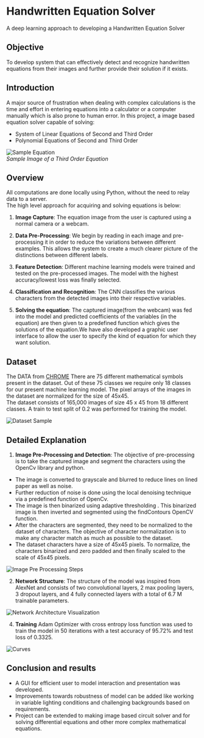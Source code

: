 # Handwritten Equation Solver
A deep learning approach to developing a Handwritten Equation Solver  

## Objective
To develop system that can effectively detect and recognize handwritten equations from their images and further provide their solution if it exists.  

## Introduction

A major source of frustration when dealing with complex calculations is the time and effort in entering equations into a calculator or a computer manually which is also prone to human error. In this project, a image based equation solver capable of solving:  
* System of Linear Equations of Second and Third Order
* Polynomial Equations of Second and Third Order

![Sample Equation](https://github.com/chitransh1998/handwritten-equation-solver/blob/main/Equation%20Image.jpeg?raw=true)  
*Sample Image of a Third Order Equation*  

## Overview
All computations are done locally using Python, without the need to relay data to a server.  
The high level approach for acquiring and solving equations is below:

1. **Image Capture**: The equation image from the user is captured using a normal camera or a webcam.

2. **Data Pre-Processing**: We begin by reading in each image and pre-processing it in order to reduce the variations between different examples. This allows the system to create a much clearer picture of the distinctions between different labels.  

3. **Feature Detection**: Different machine learning models were trained and tested on the pre-processed images. The model with the highest accuracy/lowest loss was finally selected.

4. **Classification and Recognition**: The CNN classifies the various characters from the detected images into their respective variables. 

4. **Solving the equation**: The captured image(from the webcam) was fed into the model and predicted coefficients of the variables (in the equation) are then given to a predefined function which gives the solutions of the equation.We have also developed a graphic user interface to allow the user to specify the kind of equation for which they want solution.   

## Dataset

The DATA from [CHROME](https://www.isical.ac.in/~crohme/CROHME_data.html)
There are 75 different mathematical symbols present in the dataset. Out of these 75 classes we require only 18 classes for our present machine learning model. The pixel arrays of the images in the dataset are normalized for the size of 45x45.     
The dataset consists of 165,000  images of size 45 x 45 from 18 different classes. A train to test split of 0.2 was performed for training the model.

![Dataset Sample](https://github.com/chitransh1998/handwritten-equation-solver/blob/main/dataset_sample.png?raw=true)


## Detailed Explanation

1. **Image Pre-Processing and Detection**: The objective of pre-processing is to take the captured image and segment the characters using the OpenCv library and python.

* The image is converted to grayscale and blurred to reduce lines on lined paper as well as noise.
* Further reduction of noise is done using the local denoising technique via a predefined function of OpenCv.
* The image is then binarized using adaptive thresholding . This binarized image is then inverted and segmented using the findContours OpenCV function.
* After the characters are segmented, they need to be normalized to the dataset of characters. The objective of character normalization is to make any character match as much as possible to the dataset.
* The dataset characters have a size of 45x45 pixels. To normalize, the characters binarized and zero padded and then finally scaled to the scale of 45x45 pixels.

![Image Pre Processing Steps](https://github.com/chitransh1998/handwritten-equation-solver/blob/main/Pre-Processing-Pipeline.png?raw=true)


2. **Network Structure**: The structure of the model was inspired from AlexNet and consists of two convolutional layers, 2 max pooling layers, 3 dropout layers, and 4 fully connected layers with a total of 6.7 M trainable parameters.

![Network Architecture Visualization](https://github.com/chitransh1998/handwritten-equation-solver/blob/main/Network_Architecture.png?raw=true)


4. **Training** Adam Optimizer with cross entropy loss function was used to train the model in 50 iterations with a test accuracy of 95.72% and test loss of 0.3325.

![Curves](https://github.com/chitransh1998/handwritten-equation-solver/blob/main/Accuracy_Curves.png?raw=true)


## Conclusion and results

* A GUI for efficient user to model interaction and presentation was developed.
* Improvements towards robustness of model can be added like working in variable lighting conditions and challenging backgrounds based on requirements.
* Project can be extended to making image based circuit solver and for solving differential equations and other more complex mathematical equations.
  

